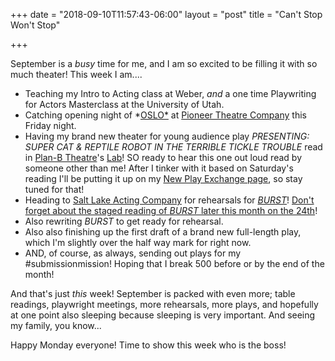 +++
date = "2018-09-10T11:57:43-06:00"
layout = "post"
title = "Can't Stop Won't Stop"

+++

September is a *busy* time for me, and I am so excited to be filling it with so much theater! This week I am.... 

* Teaching my Intro to Acting class at Weber, *and* a one time Playwriting for Actors Masterclass at the University of Utah.  
* Catching opening night of *[OSLO*](http://www.pioneertheatre.org/season/2018-2019-season/oslo/) at [Pioneer Theatre Company](http://www.pioneertheatre.org/) this Friday night.  
* Having my brand new theater for young audience play *PRESENTING: SUPER CAT & REPTILE ROBOT IN THE TERRIBLE TICKLE TROUBLE* read in [Plan-B Theatre](https://planbtheatre.org/)'s [Lab](https://planbtheatre.org/the-lab/)! SO ready to hear this one out loud read by someone other than me! After I tinker with it based on Saturday's reading I'll be putting it up on my [New Play Exchange page](https://newplayexchange.org/users/275/rachel-bublitz), so stay tuned for that!  
* Heading to [Salt Lake Acting Company](https://www.saltlakeactingcompany.org/) for rehearsals for [*BURST*](https://newplayexchange.org/plays/138560/burst)! [Don't forget about the staged reading of *BURST* later this month on the 24th](https://www.saltlakeactingcompany.org/new-play-development/new-play-sounding-series/item/1406-burst-by-rachel-bublitz)!  
* Also rewriting *BURST* to get ready for rehearsal.   
* Also also finishing up the first draft of a brand new full-length play, which I'm slightly over the half way mark for right now.  
* AND, of course, as always, sending out plays for my #submissionmission! Hoping that I break 500 before or by the end of the month!

And that's just *this* week! September is packed with even more; table readings, playwright meetings, more rehearsals, more plays, and hopefully at one point also sleeping because sleeping is very important. And seeing my family, you know...

Happy Monday everyone! Time to show this week who is the boss!